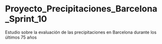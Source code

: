 # Proyecto_Precipitaciones_Barcelona_Sprint_10
Estudio sobre la evaluación de las precipitaciones en Barcelona durante los últimos 75 años
